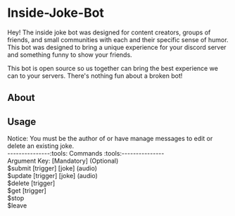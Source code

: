 # Inside-Joke-Bot
Hey! The inside joke bot was designed for content creators, groups of friends, and small communities with each and their specific sense of humor. This bot was designed to bring a unique experience for your discord server and something funny to show your friends. 

This bot is open source so us together can bring the best experience we can to your servers. There's nothing fun about a broken bot!

## About 

## Usage 
Notice: You must be the author of or have manage messages to edit or delete an existing joke. <br />
---------------:tools: Commands :tools:--------------- <br />
Argument Key: [Mandatory] (Optional) <br />
$submit [trigger] [joke] (audio) <br />
$update [trigger] [joke] (audio) <br />
$delete [trigger] <br />
$get [trigger] <br />
$stop <br />
$leave <br />
